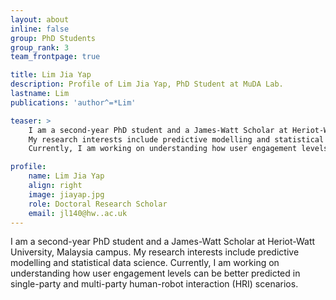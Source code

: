 ```yaml
---
layout: about
inline: false
group: PhD Students
group_rank: 3
team_frontpage: true

title: Lim Jia Yap
description: Profile of Lim Jia Yap, PhD Student at MuDA Lab.
lastname: Lim
publications: 'author^=*Lim'

teaser: >
    I am a second-year PhD student and a James-Watt Scholar at Heriot-Watt University, Malaysia campus. 
    My research interests include predictive modelling and statistical data science.
    Currently, I am working on understanding how user engagement levels can be better predicted in single-party and multi-party human-robot interaction (HRI) scenarios. 

profile:
    name: Lim Jia Yap
    align: right
    image: jiayap.jpg
    role: Doctoral Research Scholar
    email: jl140@hw..ac.uk
---
```


I am a second-year PhD student and a James-Watt Scholar at Heriot-Watt University, Malaysia campus. 
My research interests include predictive modelling and statistical data science.
Currently, I am working on understanding how user engagement levels can be better predicted in single-party and multi-party human-robot interaction (HRI) scenarios. 